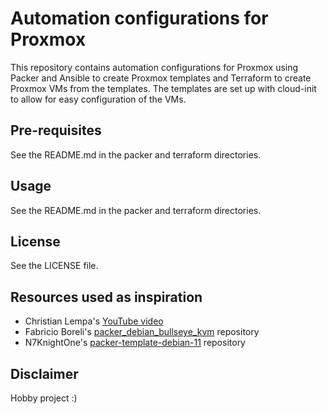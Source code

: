 # Automation configurations for Proxmox
This repository contains automation configurations for Proxmox using Packer and Ansible to create Proxmox templates and Terraform to create Proxmox VMs from the templates. The templates are set up with cloud-init to allow for easy configuration of the VMs.

## Pre-requisites

See the README.md in the packer and terraform directories.

## Usage

See the README.md in the packer and terraform directories.

## License

See the LICENSE file.

## Resources used as inspiration

- Christian Lempa's [YouTube video](https://www.youtube.com/watch?v=1nf3WOEFq1Y)
- Fabricio Boreli's [packer_debian_bullseye_kvm](https://gitlab.com/fabricioboreli.eti.br/packer_debian_bullseye_kvm/-/tree/main) repository
- N7KnightOne's [packer-template-debian-11](https://github.com/N7KnightOne/packer-template-debian-11/tree/main) repository

## Disclaimer

Hobby project :)
